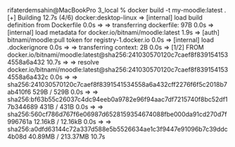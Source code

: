  rifaterdemsahin@MacBookPro 3_local % docker build -t my-moodle:latest .
[+] Building 12.7s (4/6)                                                        docker:desktop-linux
 => [internal] load build definition from Dockerfile                                            0.0s
 => => transferring dockerfile: 97B                                                             0.0s
 => [internal] load metadata for docker.io/bitnami/moodle:latest                                1.9s
 => [auth] bitnami/moodle:pull token for registry-1.docker.io                                   0.0s
 => [internal] load .dockerignore                                                               0.0s
 => => transferring context: 2B                                                                 0.0s
 => [1/2] FROM docker.io/bitnami/moodle:latest@sha256:241030570120c7caef8f8391541534558a6a432  10.7s
 => => resolve docker.io/bitnami/moodle:latest@sha256:241030570120c7caef8f8391541534558a6a432c  0.0s
 => => sha256:241030570120c7caef8f8391541534558a6a432cff2276f6f5c2018b7ab410f6 529B / 529B      0.0s
 => => sha256:bf63b55c26037c4dc94eeb0a9782e96f94aac7df7215740f8bc52df17b344689 431B / 431B      0.0s
 => => sha256:560cf786d767f6e06987d6528159354674088fbe000da91cd270d7f996761a 12.16kB / 12.16kB  0.0s
 => => sha256:a0dfd63144c72a337d588e5b5526634ae1c3f9447e91096b7c39ddc4b08d 40.89MB / 213.37MB  10.7s


